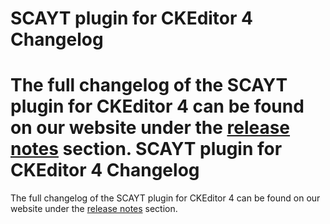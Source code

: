 SCAYT plugin for CKEditor 4 Changelog
====================

The full changelog of the SCAYT plugin for CKEditor 4 can be found on our website under the [release notes](https://webspellchecker.com/release-notes/) section.
                 SCAYT plugin for CKEditor 4 Changelog
====================

The full changelog of the SCAYT plugin for CKEditor 4 can be found on our website under the [release notes](https://webspellchecker.com/release-notes/) section.
